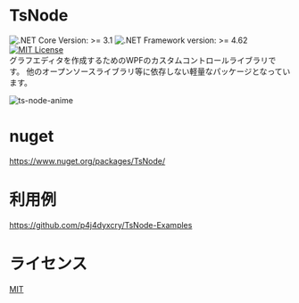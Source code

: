 # TsNode
![.NET Core Version: >= 3.1](https://img.shields.io/badge/.NET%20Core-%3E%3D%203.1-brightgreen) 
![.NET Framework version: >= 4.62](https://img.shields.io/badge/.NET%20Framework-%3E%3D%204.62-brightgreen) [![MIT License](http://img.shields.io/badge/license-MIT-lightgray)](LICENSE)  
グラフエディタを作成するためのWPFのカスタムコントロールライブラリです。
他のオープンソースライブラリ等に依存しない軽量なパッケージとなっています。

![ts-node-anime](https://user-images.githubusercontent.com/11988607/56496933-6e9e0580-6536-11e9-8a80-967e5dcdc8a6.gif)

# nuget
https://www.nuget.org/packages/TsNode/

# 利用例
https://github.com/p4j4dyxcry/TsNode-Examples

# ライセンス
[MIT](https://github.com/p4j4dyxcry/TsNode/blob/master/LICENSE)
